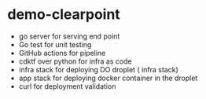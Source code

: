 # demo-clearpoint

- go server for serving end point
- Go test for unit testing
- GitHub actions for pipeline
- cdktf over python for infra as code
- infra stack for deploying DO droplet ( infra stack)
- app stack for deploying docker container in the droplet
- curl for deployment validation